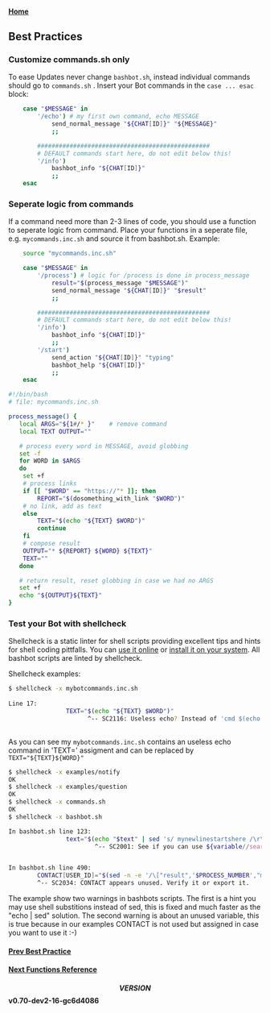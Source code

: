 #### [Home](../README.md)
## Best Practices

### Customize commands.sh only

To ease Updates never change ```bashbot.sh```, instead individual commands should go to  ```commands.sh``` .  Insert your Bot commands in the ```case ... esac``` block:
```bash
	case "$MESSAGE" in
		'/echo') # my first own command, echo MESSAGE
			send_normal_message "${CHAT[ID]}" "${MESSAGE}"
			;;

		################################################
		# DEFAULT commands start here, do not edit below this!
		'/info')
			bashbot_info "${CHAT[ID]}"
			;;
	esac
```

### Seperate logic from commands

If a command need more than 2-3 lines of code, you should use a function to seperate logic from command. Place your functions in a seperate file, e.g. ```mycommands.inc.sh``` and source it from bashbot.sh. Example:
```bash
	source "mycommands.inc.sh"

	case "$MESSAGE" in
		'/process') # logic for /process is done in process_message 
			result="$(process_message "$MESSAGE")"
			send_normal_message "${CHAT[ID]}" "$result" 
			;;

		################################################
		# DEFAULT commands start here, do not edit below this!
		'/info')
			bashbot_info "${CHAT[ID]}"
			;;
		'/start')
			send_action "${CHAT[ID]}" "typing"
			bashbot_help "${CHAT[ID]}"
			;;
	esac
```
```bash
#!/bin/bash
# file: mycommands.inc.sh

process_message() {
   local ARGS="${1#/* }"	# remove command 
   local TEXT OUTPUT=""

   # process every word in MESSAGE, avoid globbing
   set -f
   for WORD in $ARGS
   do
	set +f
	# process links 
	if [[ "$WORD" == "https://"* ]]; then
		REPORT="$(dosomething_with_link "$WORD")"
	# no link, add as text
	else
		TEXT="$(echo "${TEXT} $WORD")"
		continue
	fi
	# compose result
	OUTPUT="* ${REPORT} ${WORD} ${TEXT}"
	TEXT=""
   done

   # return result, reset globbing in case we had no ARGS
   set +f
   echo "${OUTPUT}${TEXT}"
}

```

### Test your Bot with shellcheck
Shellcheck is a static linter for shell scripts providing excellent tips and hints for shell coding pittfalls. You can [use it online](https://www.shellcheck.net/) or [install it on your system](https://github.com/koalaman/shellcheck#installing).
All bashbot scripts are linted by shellcheck.

Shellcheck examples:
```bash
$ shellcheck -x mybotcommands.inc.sh
 
Line 17:
                TEXT="$(echo "${TEXT} $WORD")"
                      ^-- SC2116: Useless echo? Instead of 'cmd $(echo foo)', just use 'cmd foo'.
 
```
As you can see my ```mybotcommands.inc.sh``` contains an useless echo command in 'TEXT=' assigment and can be replaced by ```TEXT="${TEXT}${WORD}"```
```bash
$ shellcheck -x examples/notify
OK
$ shellcheck -x examples/question
OK
$ shellcheck -x commands.sh
OK
$ shellcheck -x bashbot.sh

In bashbot.sh line 123:
                text="$(echo "$text" | sed 's/ mynewlinestartshere /\r\n/g')" # hack for linebreaks in startproc scripts
                        ^-- SC2001: See if you can use ${variable//search/replace} instead.


In bashbot.sh line 490:
        CONTACT[USER_ID]="$(sed -n -e '/\["result",'$PROCESS_NUMBER',"message","contact","user_id"\]/  s/.*\][ \t]"\(.*\)"$/\1/p' <"$TMP")"
        ^-- SC2034: CONTACT appears unused. Verify it or export it.
```
The example show two warnings in bashbots scripts. The first is a hint you may use shell substitions instead of sed, this is fixed and much faster as the "echo | sed" solution.
The second warning is about an unused variable, this is true because in our examples CONTACT is not used but assigned in case you want to use it :-)

#### [Prev Best Practice](5_practice.md)
#### [Next Functions Reference](6_reference.md)

#### $$VERSION$$ v0.70-dev2-16-gc6d4086

